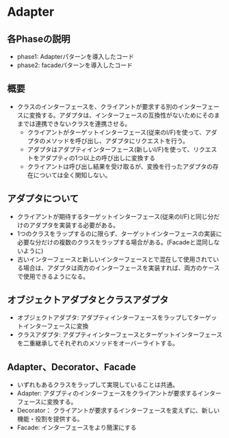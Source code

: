 # Adapter
## 各Phaseの説明
- phase1: Adapterパターンを導入したコード
- phase2: facadeパターンを導入したコード
## 概要
- クラスのインターフェースを、クライアントが要求する別のインターフェースに変換する。アダプタは、インターフェースの互換性がないためにそのままでは連携できないクラスを連携させる。
  - クライアントがターゲットインターフェース(従来のI/F)を使って、アダプタのメソッドを呼び出し、アダプタにリクエストを行う。
  - アダプタはアダプティインターフェース(新しいI/F)を使って、リクエストをアダプティの1つ以上の呼び出しに変換する
  - クライアントは呼び出し結果を受け取るが、変換を行ったアダプタの存在については全く関知しない。

## アダプタについて
- クライアントが期待するターゲットインターフェース(従来のI/F)と同じ分だけのアダプタを実装する必要がある。
- 1つのクラスをラップするのに限らず、ターゲットインターフェースの実装に必要な分だけの複数のクラスをラップする場合がある。(Facadeと混同しないように)
- 古いインターフェースと新しいインターフェースとで混在して使用されている場合は、アダプタは両方のインターフェースを実装すれば、両方のケースで使用できるようになる。

## オブジェクトアダプタとクラスアダプタ
- オブジェクトアダプタ: アダプティインターフェースをラップしてターゲットインターフェースに変換
- クラスアダプタ: アダプティインターフェースとターゲットインターフェースを二重継承してそれぞれのメソッドをオーバーライトする。

## Adapter、Decorator、Facade
- いずれもあるクラスをラップして実現していることは共通。
- Adapter: アダプティのインターフェースをクライアントが要求するインターフェースに変換する。
- Decorator： クライアントが要求するインターフェースを変えずに、新しい機能・役割を提供する。
- Facade: インターフェースをより簡潔にする
